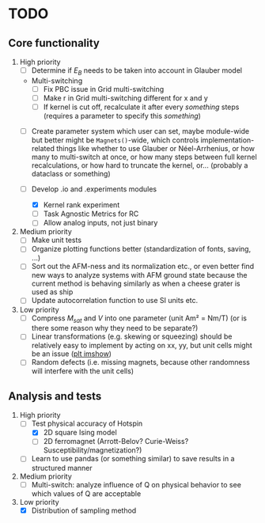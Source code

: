 # TODO

## Core functionality

1. High priority
    - [ ] Determine if $E_B$ needs to be taken into account in Glauber model
    - Multi-switching
        - [ ] Fix PBC issue in Grid multi-switching
        - [ ] Make r in Grid multi-switching different for x and y
        - [ ] If kernel is cut off, recalculate it after every *something* steps (requires a parameter to specify this *something*)
    - [ ] Create parameter system which user can set, maybe module-wide but better might be `Magnets()`-wide, which controls implementation-related things like whether to use Glauber or Néel-Arrhenius, or how many to multi-switch at once, or how many steps between full kernel recalculations, or how hard to truncate the kernel, or... (probably a dataclass or something)

    - [ ] Develop .io and .experiments modules
        - [x] Kernel rank experiment
        - [ ] Task Agnostic Metrics for RC
        - [ ] Allow analog inputs, not just binary

2. Medium priority
    - [ ] Make unit tests
    - [ ] Organize plotting functions better (standardization of fonts, saving, ...)
    - [ ] Sort out the AFM-ness and its normalization etc., or even better find new ways to analyze systems with AFM ground state because the current method is behaving similarly as when a cheese grater is used as ship
    - [ ] Update autocorrelation function to use SI units etc.

3. Low priority
    - [ ] Compress $M_{sat}$ and $V$ into one parameter (unit Am² = Nm/T) (or is there some reason why they need to be separate?)
    - [ ] Linear transformations (e.g. skewing or squeezing) should be relatively easy to implement by acting on xx, yy, but unit cells might be an issue ([plt imshow](https://matplotlib.org/stable/gallery/images_contours_and_fields/affine_image.html "Affine transform of an image for skewed geometries"))
    - [ ] Random defects (i.e. missing magnets, because other randomness will interfere with the unit cells)

## Analysis and tests

1. High priority
    - [ ] Test physical accuracy of Hotspin
        - [x] 2D square Ising model
        - [ ] 2D ferromagnet (Arrott-Belov? Curie-Weiss? Susceptibility/magnetization?)
    - [ ] Learn to use pandas (or something similar) to save results in a structured manner

2. Medium priority
    - [ ] Multi-switch: analyze influence of Q on physical behavior to see which values of Q are acceptable

3. Low priority
    - [x] Distribution of sampling method
